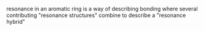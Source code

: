
resonance in an aromatic ring is a way of describing bonding where several contributing "resonance structures" combine to describe a "resonance hybrid"